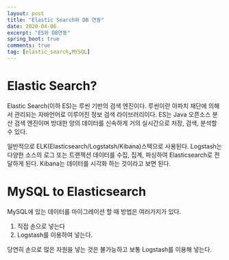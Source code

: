 ```yaml
---
layout: post
title: "Elastic Search와 DB 연동"
date: 2020-04-06
excerpt: "ES와 DB연동"
spring_boot: true
comments: true
tag: [elastic_search,MYSQL]
---
```

# Elastic Search?
Elastic Search(이하 ES)는 루씬 기반의 검색 엔진이다. 루씬이란 아파치 재단에 의해서 관리되는 자바언어로 이루어진 정보 검색 라이브러리이다. ES는 Java 오픈소스 분산 검색 엔진이며 방대한 양의 데이터를 신속하게 거의 실시간으로 저장, 검색, 분석할 수 있다. 

일반적으로 ELK(Elasticsearch/Logstatsh/Kibana)스택으로 사용된다. Logstash는 다양한 소스의 로그 또는 트랜잭션 데이터를 수집, 집계, 파싱하여 Elasticsearch로 전달하게 된다. Kibana는 데이터를 시각화 하는 것이라고 보면 된다.

# MySQL to Elasticsearch
MySQL에 있는 데이터를 마이그레이션 할 때 방법은 여러가지가 있다.

1. 직접 손으로 넣는다
2. Logstash를 이용하여 넣는다.

당연히 손으로 많은 자원을 넣는 것은 불가능하고 보통 Logstash를 이용해 넣는다.


